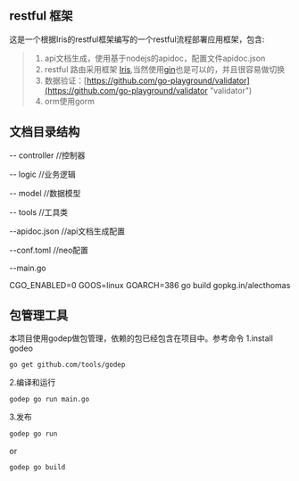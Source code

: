 ## restful 框架
这是一个根据Iris的restful框架编写的一个restful流程部署应用框架，包含:

 > 1. api文档生成，使用基于nodejs的apidoc，配置文件apidoc.json
 > 2. restful 路由采用框架 [Iris](https://github.com/kataras/iris "iris"),当然使用[gin](https://github.com/gin-gonic/gin "gin")也是可以的，并且很容易做切换
 > 3. 数据验证：[https://github.com/go-playground/validator](https://github.com/go-playground/validator "validator")
 > 4. orm使用gorm

## 文档目录结构
-- controller //控制器

-- logic //业务逻辑

-- model //数据模型

-- tools //工具类

--apidoc.json //api文档生成配置

--conf.toml //neo配置

--main.go

CGO_ENABLED=0 GOOS=linux GOARCH=386 go build gopkg.in/alecthomas


## 包管理工具
本项目使用godep做包管理，依赖的包已经包含在项目中。参考命令
1.install godeo

```
go get github.com/tools/godep
```

2.编译和运行

```
godep go run main.go
```

3.发布

```js
godep go run
```

or

```
godep go build
```
